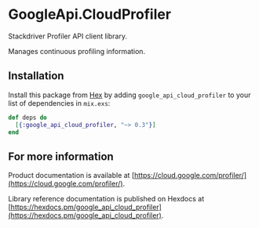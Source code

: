 # GoogleApi.CloudProfiler

Stackdriver Profiler API client library.

Manages continuous profiling information.

## Installation

Install this package from [Hex](https://hex.pm) by adding
`google_api_cloud_profiler` to your list of dependencies in `mix.exs`:

```elixir
def deps do
  [{:google_api_cloud_profiler, "~> 0.3"}]
end
```

## For more information

Product documentation is available at [https://cloud.google.com/profiler/](https://cloud.google.com/profiler/).

Library reference documentation is published on Hexdocs at
[https://hexdocs.pm/google_api_cloud_profiler](https://hexdocs.pm/google_api_cloud_profiler).
